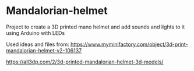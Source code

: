 # Mandalorian-helmet
Project to create a 3D printed mano helmet and add sounds and lights to it using Arduino with LEDs

Used ideas and files from:
https://www.myminifactory.com/object/3d-print-mandalorian-helmet-v2-106137

https://all3dp.com/2/3d-printed-mandalorian-helmet-3d-models/


